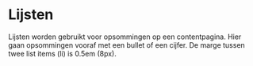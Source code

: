 <!--
@license EUPL-1.2
Copyright (c) 2021 Gemeente Utrecht
-->

# Lijsten

Lijsten worden gebruikt voor opsommingen op een contentpagina. Hier gaan opsommingen vooraf met een bullet of een cijfer. De marge tussen twee list items (li) is 0.5em (8px).
